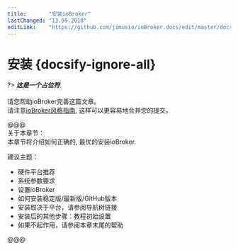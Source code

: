 ```yaml
---
title:       "安装ioBroker"
lastChanged: "13.09.2018"
editLink:    "https://github.com/jimusio/ioBroker.docs/edit/master/docs/_zh-cn/install/README.md"
---
```


# 安装 {docsify-ignore-all}

?> ***这是一个占位符***.
   <br><br>
   请您帮助ioBroker完善这篇文章。  
   请注意[ioBroker风格指南](community/styleguidedoc), 
   这样可以更容易地合并您的提交。

@@@   
关于本章节：   
本章节将介绍如何正确的, 最优的安装ioBroker.

建议主题：   
* 硬件平台推荐
* 系统参数要求
* 设置ioBroker
* 如何安装稳定版/最新版/GitHub版本
* 安装取决于平台，请参阅导航树链接
* 安装后的其他步骤：教程初始设置
* 如果不起作用，请参阅本章末尾的帮助

@@@

